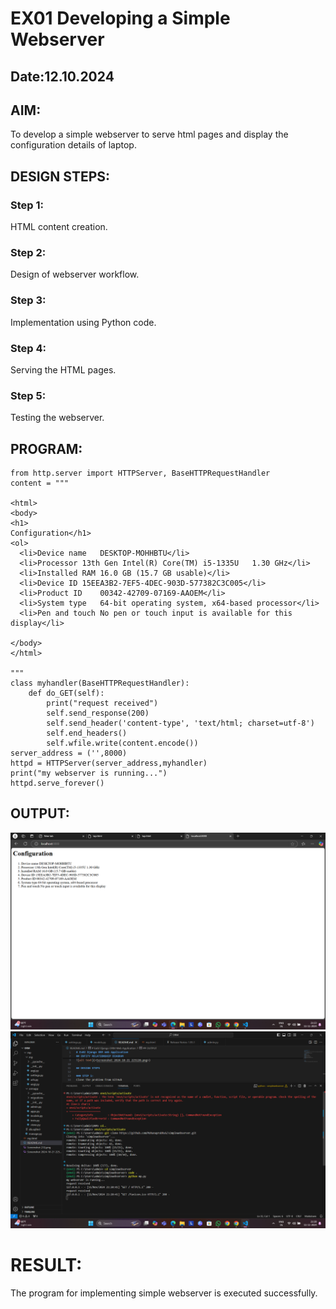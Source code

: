 # EX01 Developing a Simple Webserver
## Date:12.10.2024

## AIM:
To develop a simple webserver to serve html pages and display the configuration details of laptop.

## DESIGN STEPS:
### Step 1: 
HTML content creation.

### Step 2:
Design of webserver workflow.

### Step 3:
Implementation using Python code.

### Step 4:
Serving the HTML pages.

### Step 5:
Testing the webserver.

## PROGRAM:
```
from http.server import HTTPServer, BaseHTTPRequestHandler
content = """

<html>
<body>
<h1>
Configuration</h1>
<ol>
  <li>Device name	DESKTOP-MOHHBTU</li>
  <li>Processor	13th Gen Intel(R) Core(TM) i5-1335U   1.30 GHz</li>
  <li>Installed RAM	16.0 GB (15.7 GB usable)</li>
  <li>Device ID	15EEA3B2-7EF5-4DEC-903D-577382C3C005</li>
  <li>Product ID	00342-42709-07169-AAOEM</li>
  <li>System type	64-bit operating system, x64-based processor</li>
  <li>Pen and touch	No pen or touch input is available for this display</li>

</body>
</html>
  
"""
class myhandler(BaseHTTPRequestHandler):
    def do_GET(self):
        print("request received")
        self.send_response(200)
        self.send_header('content-type', 'text/html; charset=utf-8')
        self.end_headers()
        self.wfile.write(content.encode())
server_address = ('',8000)
httpd = HTTPServer(server_address,myhandler)
print("my webserver is running...")
httpd.serve_forever()
```

## OUTPUT:

![alt text](<Screenshot (47)-4.png>)
![alt text](<Screenshot (48).png>)
# RESULT:
The program for implementing simple webserver is executed successfully.
